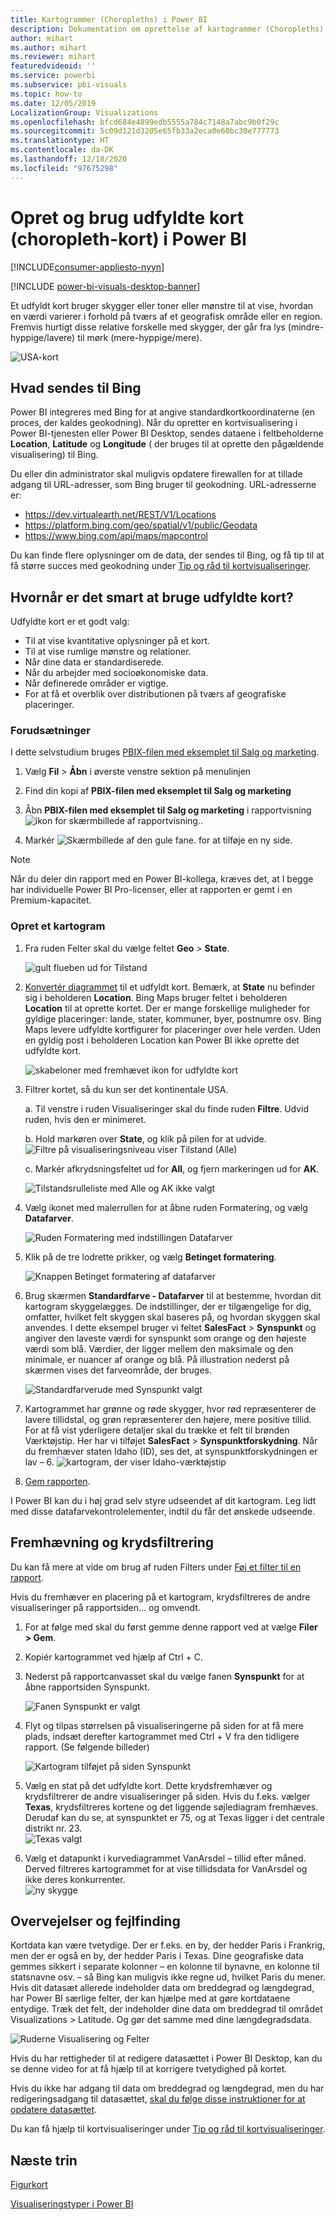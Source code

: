 ```yaml
---
title: Kartogrammer (Choropleths) i Power BI
description: Dokumentation om oprettelse af kartogrammer (Choropleths) i Power BI
author: mihart
ms.author: mihart
ms.reviewer: mihart
featuredvideoid: ''
ms.service: powerbi
ms.subservice: pbi-visuals
ms.topic: how-to
ms.date: 12/05/2019
LocalizationGroup: Visualizations
ms.openlocfilehash: bfcd684e4899edb5555a784c7148a7abc9b0f29c
ms.sourcegitcommit: 5c09d121d3205e65fb33a2eca0e60bc30e777773
ms.translationtype: HT
ms.contentlocale: da-DK
ms.lasthandoff: 12/18/2020
ms.locfileid: "97675298"
---
```

# <a name="create-and-use-filled-maps-choropleth-maps-in-power-bi"></a>Opret og brug udfyldte kort (choropleth-kort) i Power BI

[!INCLUDE[consumer-appliesto-nyyn](../includes/consumer-appliesto-nyyn.md)]

[!INCLUDE [power-bi-visuals-desktop-banner](../includes/power-bi-visuals-desktop-banner.md)]

Et udfyldt kort bruger skygger eller toner eller mønstre til at vise, hvordan en værdi varierer i forhold på tværs af et geografisk område eller en region.  Fremvis hurtigt disse relative forskelle med skygger, der går fra lys (mindre-hyppige/lavere) til mørk (mere-hyppige/mere).    

![USA-kort](media/power-bi-visualization-filled-maps-choropleths/large-map.png)

## <a name="what-is-sent-to-bing"></a>Hvad sendes til Bing
Power BI integreres med Bing for at angive standardkortkoordinaterne (en proces, der kaldes geokodning). Når du opretter en kortvisualisering i Power BI-tjenesten eller Power BI Desktop, sendes dataene i feltbeholderne **Location**, **Latitude** og **Longitude** ( der bruges til at oprette den pågældende visualisering) til Bing.

Du eller din administrator skal muligvis opdatere firewallen for at tillade adgang til URL-adresser, som Bing bruger til geokodning.  URL-adresserne er:
- https://dev.virtualearth.net/REST/V1/Locations    
- https://platform.bing.com/geo/spatial/v1/public/Geodata    
- https://www.bing.com/api/maps/mapcontrol

Du kan finde flere oplysninger om de data, der sendes til Bing, og få tip til at få større succes med geokodning under [Tip og råd til kortvisualiseringer](power-bi-map-tips-and-tricks.md).

## <a name="when-to-use-a-filled-map"></a>Hvornår er det smart at bruge udfyldte kort?
Udfyldte kort er et godt valg:

* Til at vise kvantitative oplysninger på et kort.
* Til at vise rumlige mønstre og relationer.
* Når dine data er standardiserede.
* Når du arbejder med socioøkonomiske data.
* Når definerede områder er vigtige.
* For at få et overblik over distributionen på tværs af geografiske placeringer.

### <a name="prerequisites"></a>Forudsætninger
I dette selvstudium bruges [PBIX-filen med eksemplet til Salg og marketing](https://download.microsoft.com/download/9/7/6/9767913A-29DB-40CF-8944-9AC2BC940C53/Sales%20and%20Marketing%20Sample%20PBIX.pbix).
1. Vælg **Fil** > **Åbn** i øverste venstre sektion på menulinjen
   
2. Find din kopi af **PBIX-filen med eksemplet til Salg og marketing**

1. Åbn **PBIX-filen med eksemplet til Salg og marketing** i rapportvisning ![ikon for skærmbillede af rapportvisning.](media/power-bi-visualization-kpi/power-bi-report-view.png).

1. Markér ![Skærmbillede af den gule fane.](media/power-bi-visualization-kpi/power-bi-yellow-tab.png) for at tilføje en ny side.

> [!NOTE]
> Når du deler din rapport med en Power BI-kollega, kræves det, at I begge har individuelle Power BI Pro-licenser, eller at rapporten er gemt i en Premium-kapacitet.    

### <a name="create-a-filled-map"></a>Opret et kartogram
1. Fra ruden Felter skal du vælge feltet **Geo** \> **State**.    

   ![gult flueben ud for Tilstand](media/power-bi-visualization-filled-maps-choropleths/power-bi-state.png)
2. [Konvertér diagrammet](power-bi-report-change-visualization-type.md) til et udfyldt kort. Bemærk, at **State** nu befinder sig i beholderen **Location**. Bing Maps bruger feltet i beholderen **Location** til at oprette kortet.  Der er mange forskellige muligheder for gyldige placeringer: lande, stater, kommuner, byer, postnumre osv. Bing Maps levere udfyldte kortfigurer for placeringer over hele verden. Uden en gyldig post i beholderen Location kan Power BI ikke oprette det udfyldte kort.  

   ![skabeloner med fremhævet ikon for udfyldte kort](media/power-bi-visualization-filled-maps-choropleths/img003.png)
3. Filtrer kortet, så du kun ser det kontinentale USA.

   a.  Til venstre i ruden Visualiseringer skal du finde ruden **Filtre**. Udvid ruden, hvis den er minimeret.

   b.  Hold markøren over **State**, og klik på pilen for at udvide.  
   ![Filtre på visualiseringsniveau viser Tilstand (Alle)](media/power-bi-visualization-filled-maps-choropleths/img004.png)

   c.  Markér afkrydsningsfeltet ud for **All**, og fjern markeringen ud for **AK**.

   ![Tilstandsrulleliste med Alle og AK ikke valgt](media/power-bi-visualization-filled-maps-choropleths/img005.png)
4. Vælg ikonet med malerrullen for at åbne ruden Formatering, og vælg **Datafarver**.

    ![Ruden Formatering med indstillingen Datafarver](media/power-bi-visualization-filled-maps-choropleths/power-bi-colors-data.png)

5. Klik på de tre lodrette prikker, og vælg **Betinget formatering**.

    ![Knappen Betinget formatering af datafarver](media/power-bi-visualization-filled-maps-choropleths/power-bi-conditional.png)

6. Brug skærmen **Standardfarve - Datafarver** til at bestemme, hvordan dit kartogram skyggelægges. De indstillinger, der er tilgængelige for dig, omfatter, hvilket felt skyggen skal baseres på, og hvordan skyggen skal anvendes. I dette eksempel bruger vi feltet **SalesFact** > **Synspunkt** og angiver den laveste værdi for synspunkt som orange og den højeste værdi som blå. Værdier, der ligger mellem den maksimale og den minimale, er nuancer af orange og blå. På illustration nederst på skærmen vises det farveområde, der bruges. 

    ![Standardfarverude med Synspunkt valgt](media/power-bi-visualization-filled-maps-choropleths/power-bi-sentiment-field.png)

7. Kartogrammet har grønne og røde skygger, hvor rød repræsenterer de lavere tillidstal, og grøn repræsenterer den højere, mere positive tillid.  For at få vist yderligere detaljer skal du trække et felt til brønden Værktøjstip.  Her har vi tilføjet **SalesFact** > **Synspunktforskydning**. Når du fremhæver staten Idaho (ID), ses det, at synspunktforskydningen er lav – 6.
   ![kartogram, der viser Idaho-værktøjstip](media/power-bi-visualization-filled-maps-choropleths/power-bi-idaho-filled-map.png)

10. [Gem rapporten](../create-reports/service-report-save.md).

I Power BI kan du i høj grad selv styre udseendet af dit kartogram. Leg lidt med disse datafarvekontrolelementer, indtil du får det ønskede udseende. 

## <a name="highlighting-and-cross-filtering"></a>Fremhævning og krydsfiltrering
Du kan få mere at vide om brug af ruden Filters under [Føj et filter til en rapport](../create-reports/power-bi-report-add-filter.md).

Hvis du fremhæver en placering på et kartogram, krydsfiltreres de andre visualiseringer på rapportsiden... og omvendt.

1. For at følge med skal du først gemme denne rapport ved at vælge **Filer > Gem**. 

2. Kopiér kartogrammet ved hjælp af Ctrl + C.

3. Nederst på rapportcanvasset skal du vælge fanen **Synspunkt** for at åbne rapportsiden Synspunkt.

    ![Fanen Synspunkt er valgt](media/power-bi-visualization-filled-maps-choropleths/power-bi-sentiment-tab.png)

4. Flyt og tilpas størrelsen på visualiseringerne på siden for at få mere plads, indsæt derefter kartogrammet med Ctrl + V fra den tidligere rapport. (Se følgende billeder)

   ![Kartogram tilføjet på siden Synspunkt](media/power-bi-visualization-filled-maps-choropleths/power-bi-map.png)

5. Vælg en stat på det udfyldte kort.  Dette krydsfremhæver og krydsfiltrerer de andre visualiseringer på siden. Hvis du f.eks. vælger **Texas**, krydsfiltreres kortene og det liggende søjlediagram fremhæves. Derudaf kan du se, at synspunktet er 75, og at Texas ligger i det centrale distrikt nr. 23.   
   ![Texas valgt](media/power-bi-visualization-filled-maps-choropleths/power-bi-filter.png)
2. Vælg et datapunkt i kurvediagrammet VanArsdel – tillid efter måned. Derved filtreres kartogrammet for at vise tillidsdata for VanArsdel og ikke deres konkurrenter.  
   ![ny skygge](media/power-bi-visualization-filled-maps-choropleths/power-bi-vanarsdel.png)

## <a name="considerations-and-troubleshooting"></a>Overvejelser og fejlfinding
Kortdata kan være tvetydige.  Der er f.eks. en by, der hedder Paris i Frankrig, men der er også en by, der hedder Paris i Texas. Dine geografiske data gemmes sikkert i separate kolonner – en kolonne til bynavne, en kolonne til statsnavne osv. – så Bing kan muligvis ikke regne ud, hvilket Paris du mener. Hvis dit datasæt allerede indeholder data om breddegrad og længdegrad, har Power BI særlige felter, der kan hjælpe med at gøre kortdataene entydige. Træk det felt, der indeholder dine data om breddegrad til området Visualizations \> Latitude.  Og gør det samme med dine længdegradsdata.    

![Ruderne Visualisering og Felter](media/power-bi-visualization-filled-maps-choropleths/pbi-latitude.png)

Hvis du har rettigheder til at redigere datasættet i Power BI Desktop, kan du se denne video for at få hjælp til at korrigere tvetydighed på kortet.


Hvis du ikke har adgang til data om breddegrad og længdegrad, men du har redigeringsadgang til datasættet, [skal du følge disse instruktioner for at opdatere datasættet](https://support.office.com/article/Maps-in-Power-View-8A9B2AF3-A055-4131-A327-85CC835271F7).

Du kan få hjælp til kortvisualiseringer under [Tip og råd til kortvisualiseringer](./power-bi-map-tips-and-tricks.md).

## <a name="next-steps"></a>Næste trin

[Figurkort](desktop-shape-map.md)

[Visualiseringstyper i Power BI](power-bi-visualization-types-for-reports-and-q-and-a.md)